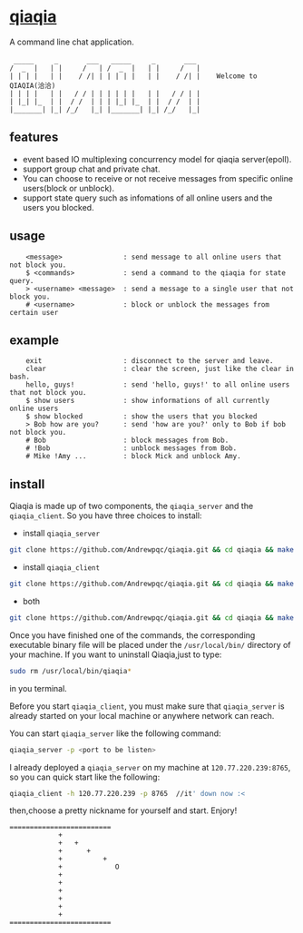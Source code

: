 # [qiaqia](https://github.com/Andrewpqc/qiaqia)
A command line chat application.
```
 _____     _       ___   _____     _       ___             　　　　　　　　　　　　
/  _  |   | |     /   | /  _  |   | |     /   |            
| | | |   | |    / /| | | | | |   | |    / /| |    Welcome to QIAQIA(洽洽)
| | | |   | |   / / | | | | | |   | |   / / | |   
| |_| |_  | |  / /  | | | |_| |_  | |  / /  | |
|_______| |_| /_/   |_| |_______| |_| /_/   |_|
```
## features
+ event based IO multiplexing concurrency model for qiaqia server(epoll).
+ support group chat and private chat.
+ You can choose to receive or not receive messages from specific online users(block or unblock).
+ support state query such as infomations of all online users and the users you blocked.

## usage
```
    <message>               : send message to all online users that not block you.
    $ <commands>            : send a command to the qiaqia for state query.
    > <username> <message>  : send a message to a single user that not block you.
    # <username>            : block or unblock the messages from certain user 
```

## example
```
    exit                    : disconnect to the server and leave.
    clear                   : clear the screen, just like the clear in bash.
    hello, guys!            : send 'hello, guys!' to all online users that not block you.
    $ show users            : show informations of all currently online users
    $ show blocked          : show the users that you blocked
    > Bob how are you?      : send 'how are you?' only to Bob if bob not block you.
    # Bob                   : block messages from Bob.
    # !Bob                  : unblock messages from Bob.
    # Mike !Amy ...         : block Mick and unblock Amy.
```
## install
Qiaqia is made up of two components, the `qiaqia_server` and the `qiaqia_client`. So you have three choices to install:
+ install `qiaqia_server`
``` bash
git clone https://github.com/Andrewpqc/qiaqia.git && cd qiaqia && make server && sudo make install
```
+ install `qiaqia_client`
``` bash
git clone https://github.com/Andrewpqc/qiaqia.git && cd qiaqia && make client && sudo make install
```

+ both
``` bash
git clone https://github.com/Andrewpqc/qiaqia.git && cd qiaqia && make && sudo make install
```
Once you have finished one of the commands, the corresponding executable binary file will be placed under the `/usr/local/bin/` directory of your machine. If you want to uninstall Qiaqia,just to type: 
``` bash
sudo rm /usr/local/bin/qiaqia*
```
in you terminal.


Before you start `qiaqia_client`, you must make sure that `qiaqia_server` is already started on your local machine or anywhere network can reach.

You can start `qiaqia_server` like the following command:
``` bash
qiaqia_server -p <port to be listen>
```
I already deployed a `qiaqia_server` on my machine at `120.77.220.239:8765`, so you can quick start like the following:
``` bash
qiaqia_client -h 120.77.220.239 -p 8765  //it' down now :<
```
then,choose a pretty nickname for yourself and start. Enjory!
```
=========================
            +     
            +   +
            +      +
            +          +
            +             O 
            +
            +
            +
            +
            +
            +
=========================
```